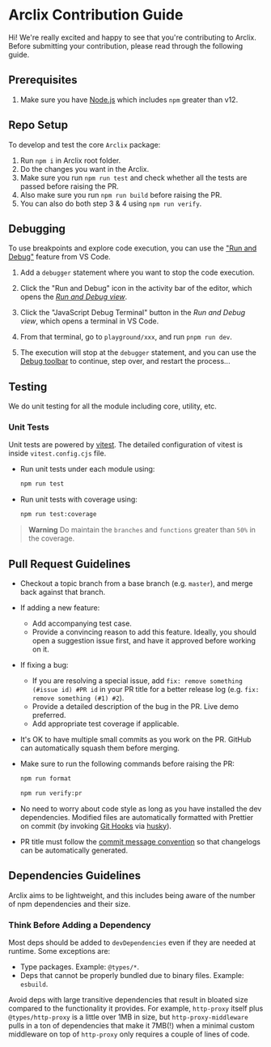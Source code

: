 # Arclix Contribution Guide

Hi! We're really excited and happy to see that you're contributing to Arclix. Before submitting your contribution, please read through the following guide.

## Prerequisites

1. Make sure you have [Node.js](https://nodejs.org/) which includes `npm` greater than v12.

## Repo Setup

To develop and test the core `Arclix` package:

1. Run `npm i` in Arclix root folder.
2. Do the changes you want in the Arclix.
3. Make sure you run `npm run test` and check whether all the tests are passed before raising the PR.
4. Also make sure you run `npm run build` before raising the PR.
5. You can also do both step 3 & 4 using `npm run verify`.

## Debugging

To use breakpoints and explore code execution, you can use the ["Run and Debug"](https://code.visualstudio.com/docs/editor/debugging) feature from VS Code.

1. Add a `debugger` statement where you want to stop the code execution.

2. Click the "Run and Debug" icon in the activity bar of the editor, which opens the [_Run and Debug view_](https://code.visualstudio.com/docs/editor/debugging#_run-and-debug-view).

3. Click the "JavaScript Debug Terminal" button in the _Run and Debug view_, which opens a terminal in VS Code.

4. From that terminal, go to `playground/xxx`, and run `pnpm run dev`.

5. The execution will stop at the `debugger` statement, and you can use the [Debug toolbar](https://code.visualstudio.com/docs/editor/debugging#_debug-actions) to continue, step over, and restart the process...

## Testing

We do unit testing for all the module including core, utility, etc.

### Unit Tests

Unit tests are powered by [vitest](https://vitest.dev/). The detailed configuration of vitest is inside `vitest.config.cjs` file.

-   Run unit tests under each module using:
    ```bash
    npm run test
    ```
-   Run unit tests with coverage using:
    ```bash
    npm run test:coverage
    ```

> **Warning**
> Do maintain the `branches` and `functions` greater than `50%` in the coverage.

## Pull Request Guidelines

-   Checkout a topic branch from a base branch (e.g. `master`), and merge back against that branch.

-   If adding a new feature:

    -   Add accompanying test case.
    -   Provide a convincing reason to add this feature. Ideally, you should open a suggestion issue first, and have it approved before working on it.

-   If fixing a bug:

    -   If you are resolving a special issue, add `fix: remove something (#issue id) #PR id` in your PR title for a better release log (e.g. `fix: remove something (#1) #2`).
    -   Provide a detailed description of the bug in the PR. Live demo preferred.
    -   Add appropriate test coverage if applicable.

-   It's OK to have multiple small commits as you work on the PR. GitHub can automatically squash them before merging.

-   Make sure to run the following commands before raising the PR:

    ```bash
    npm run format
    ```

    ```bash
    npm run verify:pr
    ```

-   No need to worry about code style as long as you have installed the dev dependencies. Modified files are automatically formatted with Prettier on commit (by invoking [Git Hooks](https://git-scm.com/docs/githooks) via [husky](https://typicode.github.io/husky)).

-   PR title must follow the [commit message convention](./.github/COMMIT_CONVENTION.md) so that changelogs can be automatically generated.

## Dependencies Guidelines

Arclix aims to be lightweight, and this includes being aware of the number of npm dependencies and their size.

### Think Before Adding a Dependency

Most deps should be added to `devDependencies` even if they are needed at runtime. Some exceptions are:

-   Type packages. Example: `@types/*`.
-   Deps that cannot be properly bundled due to binary files. Example: `esbuild`.

Avoid deps with large transitive dependencies that result in bloated size compared to the functionality it provides. For example, `http-proxy` itself plus `@types/http-proxy` is a little over 1MB in size, but `http-proxy-middleware` pulls in a ton of dependencies that make it 7MB(!) when a minimal custom middleware on top of `http-proxy` only requires a couple of lines of code.
